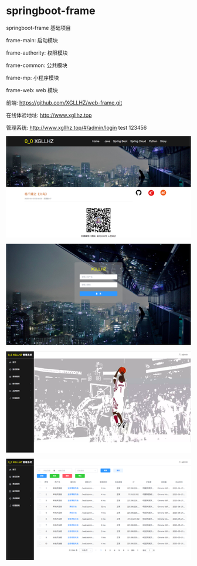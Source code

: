 # springboot-frame
springboot-frame 基础项目

frame-main:   启动模块

frame-authority:   权限模块

frame-common:   公共模块

frame-mp:   小程序模块

frame-web:   web 模块

前端: https://github.com/XGLLHZ/web-frame.git

在线体验地址: http://www.xgllhz.top

管理系统: http://www.xgllhz.top/#/admin/login  test   123456

![首页](https://github.com/XGLLHZ/springboot-frame/blob/master/static/index.png)

![登录页](https://github.com/XGLLHZ/springboot-frame/blob/master/static/login.png)

![管理系统首页](https://github.com/XGLLHZ/springboot-frame/blob/master/static/adminindex.png)

![日志页](https://github.com/XGLLHZ/springboot-frame/blob/master/static/log.png)




